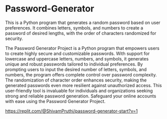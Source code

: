 # Password-Generator
This is a Python program that generates a random password based on user preferences. It combines letters, symbols, and numbers to create a password of desired lengths, with the order of characters randomized for security.

The Password Generator Project is a Python program that empowers users to create highly secure and customizable passwords. With support for lowercase and uppercase letters, numbers, and symbols, it generates unique and robust passwords tailored to individual preferences. By prompting users to input the desired number of letters, symbols, and numbers, the program offers complete control over password complexity. The randomization of character order enhances security, making the generated passwords even more resilient against unauthorized access. This user-friendly tool is invaluable for individuals and organizations seeking strong and reliable password generation. Safeguard your online accounts with ease using the Password Generator Project.

https://replit.com/@ShivamPruthi/password-generator-start?v=1
